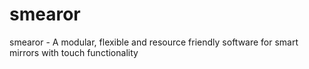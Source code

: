 # smearor
smearor - A modular, flexible and resource friendly software for smart mirrors with touch functionality
